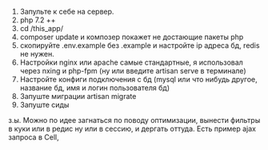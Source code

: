 1) Запульте к себе на сервер.
2) php 7.2 ++
3) cd /this_app/
4) composer update и композер покажет не достающие пакеты php
5) скопируйте .env.example без .example и настройте ip адреса бд, redis не нужен.
6) Настройки nginx или apache самые стандартные, я использовал через nxing и php-fpm (ну или введите artisan serve в терминале)
7) Настройте конфиги подключения с бд (mysql или что нибудь другое, название бд, имя и логин пользователя бд)
8) Запуште миграции artisan migrate
9) Запуште сиды

з.ы. Можно по идее загнаться по поводу оптимизации, вынести фильтры в куки или в редис ну или в сессию, и дергать оттуда. Есть пример ajax запроса в Cell,
